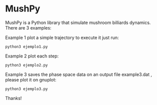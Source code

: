 # MushPy
MushPy is a Python library that simulate mushroom billiards dynamics.
There are 3 examples:

Example 1 plot a simple trajectory to execute it just run:
```
python3 ejemplo1.py
```
Example 2 plot each step:

```
python3 ejemplo2.py
```

Example 3 saves the phase space data on an output file example3.dat , please plot it on gnuplot:

```
python3 ejemplo3.py
```

Thanks!
